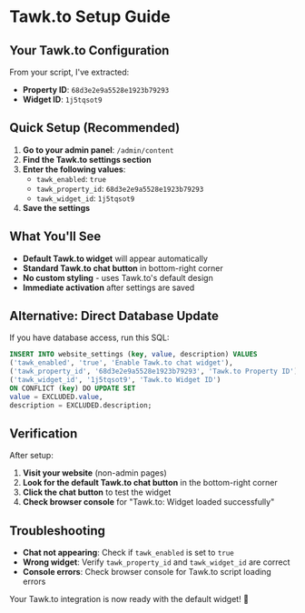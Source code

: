# Tawk.to Setup Guide

## Your Tawk.to Configuration

From your script, I've extracted:
- **Property ID**: `68d3e2e9a5528e1923b79293`
- **Widget ID**: `1j5tqsot9`

## Quick Setup (Recommended)

1. **Go to your admin panel**: `/admin/content`
2. **Find the Tawk.to settings section**
3. **Enter the following values**:
   - `tawk_enabled`: `true`
   - `tawk_property_id`: `68d3e2e9a5528e1923b79293`
   - `tawk_widget_id`: `1j5tqsot9`
4. **Save the settings**

## What You'll See

- **Default Tawk.to widget** will appear automatically
- **Standard Tawk.to chat button** in bottom-right corner
- **No custom styling** - uses Tawk.to's default design
- **Immediate activation** after settings are saved

## Alternative: Direct Database Update

If you have database access, run this SQL:

```sql
INSERT INTO website_settings (key, value, description) VALUES 
('tawk_enabled', 'true', 'Enable Tawk.to chat widget'),
('tawk_property_id', '68d3e2e9a5528e1923b79293', 'Tawk.to Property ID'),
('tawk_widget_id', '1j5tqsot9', 'Tawk.to Widget ID')
ON CONFLICT (key) DO UPDATE SET 
value = EXCLUDED.value,
description = EXCLUDED.description;
```

## Verification

After setup:
1. **Visit your website** (non-admin pages)
2. **Look for the default Tawk.to chat button** in the bottom-right corner
3. **Click the chat button** to test the widget
4. **Check browser console** for "Tawk.to: Widget loaded successfully"

## Troubleshooting

- **Chat not appearing**: Check if `tawk_enabled` is set to `true`
- **Wrong widget**: Verify `tawk_property_id` and `tawk_widget_id` are correct
- **Console errors**: Check browser console for Tawk.to script loading errors

Your Tawk.to integration is now ready with the default widget! 🎉
